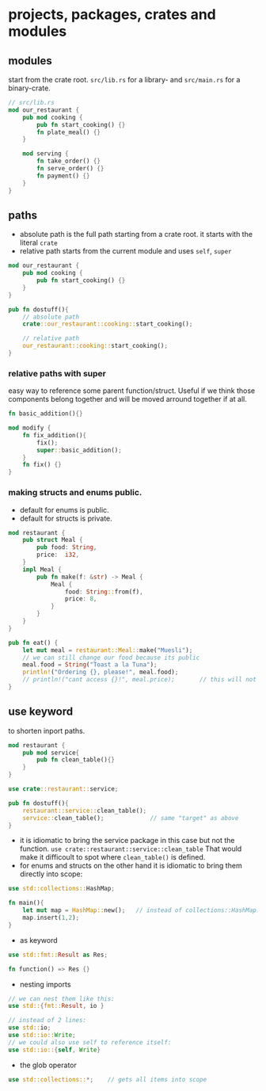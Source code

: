 # projects, packages, crates and modules

## modules
start from the crate root. `src/lib.rs` for a library- and `src/main.rs` for a binary-crate.
```rust
// src/lib.rs
mod our_restaurant {
    pub mod cooking {
        pub fn start_cooking() {}
        fn plate_meal() {}
    }

    mod serving {
        fn take_order() {}
        fn serve_order() {}
        fn payment() {}
    }
}
```
## paths
- absolute path is the full path starting from a crate root. it starts with the literal `crate`
- relative path starts from the current module and uses `self`, `super`

```rust
mod our_restaurant {
    pub mod cooking {
        pub fn start_cooking() {}
    }
}

pub fn dostuff(){
    // absolute path
    crate::our_restaurant::cooking::start_cooking();

    // relative path
    our_restaurant::cooking::start_cooking();
}
```
### relative paths with super
easy way to reference some parent function/struct. Useful if we think those components belong together and will be moved arround together if at all.
```rust
fn basic_addition(){}

mod modify {
    fn fix_addition(){
        fix();
        super::basic_addition();
    }
    fn fix() {}
}
```
### making structs and enums public.
- default for enums is public.
- default for structs is private.
```rust
mod restaurant {
    pub struct Meal {
        pub food: String,
        price:  i32,
    }
    impl Meal {
        pub fn make(f: &str) -> Meal {
            Meal {
                food: String::from(f),
                price: 8,
            }
        }
    }
}

pub fn eat() {
    let mut meal = restaurant::Meal::make("Muesli");
    // we can still change our food because its public
    meal.food = String("Toast a la Tuna");
    println!("Ordering {}, please!", meal.food);
    // println!("cant access {}!", meal.price);       // this will not compile because its private
}
```

## use keyword
to shorten inport paths.
```rust
mod restaurant {
    pub mod service{
        pub fn clean_table(){}
    }
}

use crate::restaurant::service;

pub fn dostuff(){
    restaurant::service::clean_table();
    service::clean_table();             // same "target" as above
}
```
- it is idiomatic to bring the service package in this case but not the function. `use crate::restaurant::service::clean_table` That would make it difficoult to spot where `clean_table()` is defined.
- for enums and structs on the other hand it is idiomatic to bring them directly into scope:
```rust
use std::collections::HashMap;

fn main(){
    let mut map = HashMap::new();   // instead of collections::HashMap::new();
    map.insert(1,2);
}
```
- as keyword
```rust
use std::fmt::Result as Res;

fn function() => Res {}
```
- nesting imports
```rust
// we can nest them like this:
use std::{fmt::Result, io }         

// instead of 2 lines:
use std::io;
use std::io::Write;
// we could also use self to reference itself:
use std::io::{self, Write}
```
- the glob operator
```rust
use std::collections::*;    // gets all items into scope
```